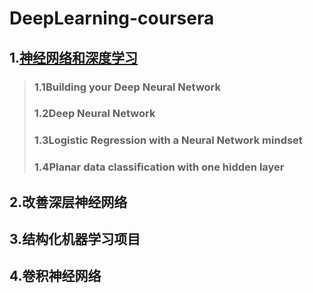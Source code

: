 # DeepLearning-coursera
  ## 1.[神经网络和深度学习](https://github.com/Spr1nt0a0/DeepLearning-coursera/tree/master/Neural%20Networks%20and%20Deep%20Learning)
  >### 1.1Building your Deep Neural Network
  >### 1.2Deep Neural Network
  >### 1.3Logistic Regression with a Neural Network mindset
  >### 1.4Planar data classification with one hidden layer
  ## 2.改善深层神经网络
  ## 3.结构化机器学习项目
  ## 4.卷积神经网络
